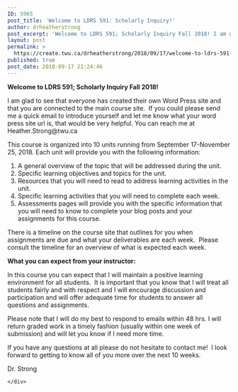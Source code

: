 ```yaml
---
ID: 5965
post_title: 'Welcome to LDRS 591: Scholarly Inquiry!'
author: drheatherstrong
post_excerpt: 'Welcome to LDRS 591; Scholarly Inquiry Fall 2018! I am glad to see that everyone has created their own Word Press site and that you are connected to the main course site.&nbsp; If you could please send me a quick email to introduce yourself and let me know what your word press site url is, [&hellip;]'
layout: post
permalink: >
  https://create.twu.ca/drheatherstrong/2018/09/17/welcome-to-ldrs-591-scholarly-inquiry/
published: true
post_date: 2018-09-17 21:24:46
---
```

<p><strong>Welcome to LDRS 591; Scholarly Inquiry Fall 2018!</strong></p>
<p>I am glad to see that everyone has created their own Word Press site and that you are connected to the main course site.  If you could please send me a quick email to introduce yourself and let me know what your word press site url is, that would be very helpful. You can reach me at Heather.Strong@twu.ca</p>
<p>This course is organized into 10 units running from September 17-November 25, 2018. Each unit will provide you with the following information:</p>
<ol>
<li>A general overview of the topic that will be addressed during the unit.</li>
<li>Specific learning objectives and topics for the unit.</li>
<li>Resources that you will need to read to address learning activities in the unit.</li>
<li>Specific learning activities that you will need to complete each week.</li>
<li>Assessments pages will provide you with the specific information that you will need to know to complete your blog posts and your assignments for this course.</li>
</ol>
<p>There is a timeline on the course site that outlines for you when assignments are due and what your deliverables are each week.  Please consult the timeline for an overview of what is expected each week.</p>
<div class="ListItem-Content">
<div><strong>What you can expect from your instructor:</strong></div>
</div>
<p class="WPNormal">In this course you can expect that I will maintain a positive learning environment for all students.  It is important that you know that I will treat all students fairly and with respect and I will encourage discussion and participation and will offer adequate time for students to answer all questions and assignments.</p>
<p>Please note that I will do my best to respond to emails within 48 hrs. I will return graded work in a timely fashion (usually within one week of submission) and will let you know if I need more time.</p>
<p>If you have any questions at all please do not hesitate to contact me!  I look forward to getting to know all of you more over the next 10 weeks.</p>
<p>Dr. Strong</p>
<div id="themify_builder_content-262" data-postid="262" class="themify_builder_content themify_builder_content-262 themify_builder">

    </div>
<!-- /themify_builder_content -->